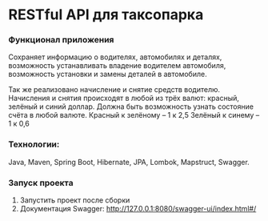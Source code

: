 # RESTful API для таксопарка

### Функционал приложения

Сохраняет информацию о водителях, автомобилях
и деталях, возможность устанавливать владение водителем автомобиля,
возможность установки и замены деталей в автомобиле.

Так же реализовано начисление и снятие средств водителю.
Начисления и снятия происходят в любой из трёх валют: 
красный, зелёный и синий доллар.
Должна быть возможность узнать состояние счёта в любой валюте.
Красный к зелёному – 1 к 2,5
Зелёный к синему – 1 к 0,6



### Технологии: 
Java, Maven, Spring Boot,  Hibernate, JPA, 
 Lombok, Mapstruct, Swagger.




### Запуск проекта
1. Запустить проект после сборки
2. Документация Swagger:  http://127.0.0.1:8080/swagger-ui/index.html#/ 
